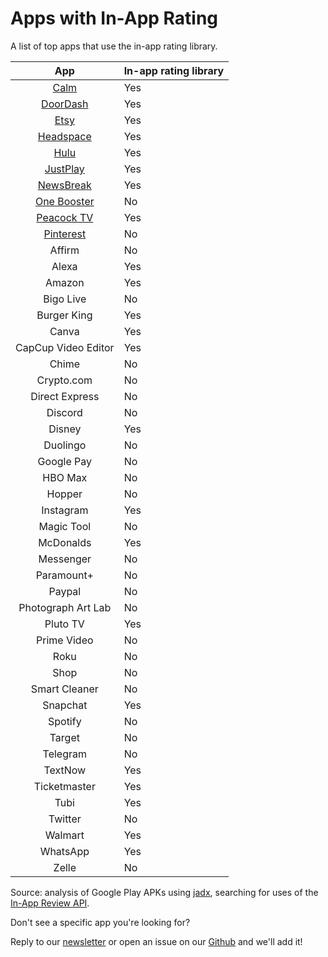 # Apps with In-App Rating 

A list of top apps that use the in-app rating library.

|                   App                                  | In-app rating library |
|:------------------------------------------------------:|-----------------------|
| [Calm](https://ratingrecipes.com/apps/calm/)           | Yes                   |
| [DoorDash](https://ratingrecipes.com/apps/doordash/)   | Yes                   |
| [Etsy](https://ratingrecipes.com/apps/etsy/)           | Yes                   |
| [Headspace](https://ratingrecipes.com/apps/headspace/) | Yes                   |
| [Hulu](https://ratingrecipes.com/apps/hulu/)           | Yes                   |
| [JustPlay](https://ratingrecipes.com/apps/justplay/)   | Yes                   |
| [NewsBreak](https://ratingrecipes.com/apps/newsbreak/) | Yes                   |
| [One Booster](https://ratingrecipes.com/apps/onebooster/) | No                 |
| [Peacock TV](https://ratingrecipes.com/apps/peacock/)  | Yes                   |
| [Pinterest](https://ratingrecipes.com/apps/pinterest/)  | No                    |
| Affirm                                                 | No                    |
| Alexa                                                  | Yes                   |
| Amazon                                                 | Yes                   |
| Bigo Live                                              | No                    |
| Burger King                                            | Yes                   |
| Canva                                                  | Yes                   |
| CapCup Video Editor                                    | Yes                   |
| Chime                                                  | No                    |
| Crypto.com                                             | No                    |
| Direct Express                                         | No                    |
| Discord                                                | No                    |
| Disney                                                 | Yes                   |
| Duolingo                                               | No                    |
| Google Pay                                             | No                    |
| HBO Max                                                | No                    |
| Hopper                                                 | No                    |
| Instagram                                              | Yes                   |
| Magic Tool                                             | No                    |
| McDonalds                                              | Yes                   |
| Messenger                                              | No                    |
| Paramount+                                             | No                    |
| Paypal                                                 | No                    |
| Photograph Art Lab                                     | No                    |
| Pluto TV                                               | Yes                   |
| Prime Video                                            | No                    |
| Roku                                                   | No                    |
| Shop                                                   | No                    |
| Smart Cleaner                                          | No                    |
| Snapchat                                               | Yes                   |
| Spotify                                                | No                    |
| Target                                                 | No                    |
| Telegram                                               | No                    |
| TextNow                                                | Yes                   |
| Ticketmaster                                           | Yes                   |
| Tubi                                                   | Yes                   |
| Twitter                                                | No                    |
| Walmart                                                | Yes                   |
| WhatsApp                                               | Yes                   |
| Zelle                                                  | No                    |

Source: analysis of Google Play APKs using [jadx](https://github.com/skylot/jadx), searching for uses of the [In-App Review API](https://developer.android.com/guide/playcore/in-app-review).

Don't see a specific app you're looking for?

Reply to our [newsletter](https://newsletter.ratingrecipes.com/) or open an issue on our [Github](https://github.com/ratingrecipes/ratingrecipes/issues) and we'll add it!
